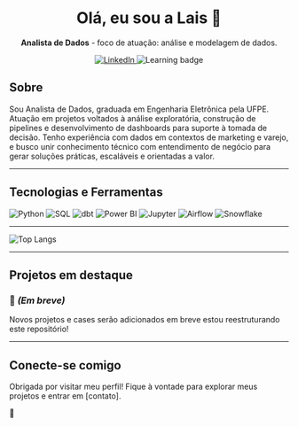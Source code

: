 <h1 align="center">Olá, eu sou a Lais 👋</h1> 
<p align="center">
<strong>Analista de Dados</strong> - foco de atuação: análise e modelagem de dados. 
</p> 
<p align="center"> 
<a href="https://www.linkedin.com/in/lais-coutinho-/" target="_blank"> 
<img src="https://img.shields.io/badge/LinkedIn-lalicout-blue?style=flat&logo=linkedin" alt="LinkedIn"> </a> 
<img src="https://img.shields.io/badge/Status-Aprendizado contínuo-purple?style=flat" alt="Learning badge"> 
</p> 


## Sobre 

Sou Analista de Dados, graduada em Engenharia Eletrônica pela UFPE. Atuação em projetos voltados à análise exploratória, construção de pipelines e desenvolvimento de dashboards para suporte à tomada de decisão. Tenho experiência com dados em contextos de marketing e varejo, e busco unir conhecimento técnico com entendimento de negócio para gerar soluções práticas, escaláveis e orientadas a valor. 

--- 
## Tecnologias e Ferramentas 

![Python](https://img.shields.io/badge/-Python-black?style=flat&logo=python) ![SQL](https://img.shields.io/badge/-SQL-blue?style=flat&logo=postgresql) ![dbt](https://img.shields.io/badge/-dbt-orange?style=flat&logo=dbt) ![Power BI](https://img.shields.io/badge/-Power%20BI-F2C811?style=flat&logo=powerbi) ![Jupyter](https://img.shields.io/badge/-Jupyter-orange?style=flat&logo=jupyter) ![Airflow](https://img.shields.io/badge/-Airflow-darkblue?style=flat&logo=apacheairflow) ![Snowflake](https://img.shields.io/badge/-Snowflake-56B9EB?style=flat&logo=snowflake) 

--- 

![Top Langs](https://github-readme-stats.vercel.app/api/top-langs/?username=lalicout&layout=compact&theme=default&hide=html,css) 

--- 

## Projetos em destaque 

### 🚧 *(Em breve)* 

Novos projetos e cases serão adicionados em breve estou reestruturando este repositório! 

--- 

## Conecte-se comigo 

Obrigada por visitar meu perfil! Fique à vontade para explorar meus projetos e entrar em [contato].

🙂
